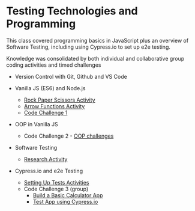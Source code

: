 # Testing Technologies and Programming
This class covered programming basics in JavaScript plus an overview of Software Testing, including using Cypress.io to set up e2e testing.

Knowledge was consolidated by both individual and collaborative group coding activities and timed challenges

* Version Control with Git, Github and VS Code
* Vanilla JS (ES6) and Node.js
    * [Rock Paper Scissors Activity](/Rock_Paper_Scissors)
    * [Arrow Functions Activity](/arrow-functions_tasks)
    * [Code Challenge 1](/Code_Challenge_1)
* OOP in Vanilla JS
    * Code Challenge 2 - [OOP challenges](/OOP_Tasks)

 
* Software Testing
    * [Research Activity](/Software%20Testing%20Activity.docx)
* Cypress.io and e2e Testing
    * [Setting Up Tests Activities](/Cypress/Cypress-Test)
    * Code Challenge 3 (group)
        * [Build a Basic Calculator App](/Calculator_Project_Team_1(copy))
        * [Test App using Cypress.io](/Calculator_Project_Team_1(copy)/cypress/e2e)


    
    
